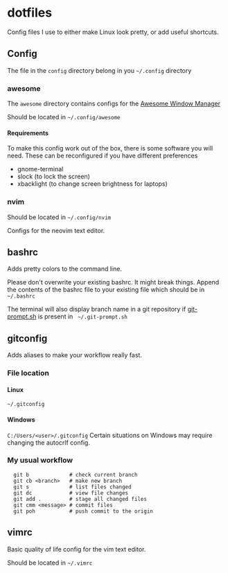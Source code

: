 # dotfiles

Config files I use to either make Linux look pretty, or add useful shortcuts.

## Config

The file in the `config` directory belong in you `~/.config` directory

### awesome

The `awesome` directory contains configs for the [Awesome Window Manager](https://awesomewm.org/)

Should be located in `~/.config/awesome`


#### Requirements

To make this config work out of the box, there is some software you will need. These can be reconfigured if you have different preferences

* gnome-terminal
* slock (to lock the screen)
* xbacklight (to change screen brightness for laptops)

### nvim

Should be located in `~/.config/nvim`

Configs for the neovim text editor.

## bashrc

Adds pretty colors to the command line.

Please don't overwrite your existing bashrc. It might break things. Append the contents of the bashrc file to your existing file which should be in `~/.bashrc`

The terminal will also display branch name in a git repository if [git-prompt.sh](https://github.com/git/git/blob/master/contrib/completion/git-prompt.sh) is present in ` ~/.git-prompt.sh`

## gitconfig

Adds aliases to make your workflow really fast.

### File location
#### Linux
`~/.gitconfig`

#### Windows
`C:/Users/<user>/.gitconfig`
Certain situations on Windows may require changing the autocrlf config.

### My usual workflow

```
  git b             # check current branch
  git cb <branch>   # make new branch
  git s             # list files changed
  git dc            # view file changes
  git add .         # stage all changed files
  git cmm <message> # commit files
  git poh           # push commit to the origin
```

## vimrc

Basic quality of life config for the vim text editor.

Should be located in `~/.vimrc`

